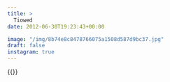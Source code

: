 ```yaml
---
title: >
  Tiowed
date: 2012-06-30T19:23:43+00:00

image: "/img/8b74e8c8478766075a1508d587d9bc37.jpg"
draft: false
instagram: true
---
```


{{<photo src="/img/8b74e8c8478766075a1508d587d9bc37.jpg">}}

